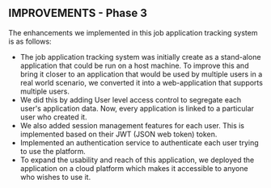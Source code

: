 ## IMPROVEMENTS - Phase 3

The enhancements we implemented in this job application tracking system is as follows:

* The job application tracking system was initially create as a stand-alone application that could be run on a host machine. To improve this and bring it closer to an application that would be used by multiple users in a real world scenario, we converted it into a web-application that supports multiple users.
* We did this by adding User level access control to segregate each user's application data. Now, every application is linked to a particular user who created it.
* We also added session management features for each user. This is implemented based on their JWT (JSON web token) token.
* Implemented an authentication service to authenticate each user trying to use the platform.
* To expand the usability and reach of this application, we deployed the application on a cloud platform which makes it accessible to anyone who wishes to use it.
